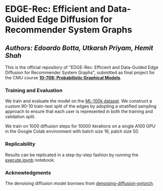 # EDGE-Rec: Efficient and Data-Guided Edge Diffusion for Recommender System Graphs 
## *Authors: Edoardo Botta, Utkarsh Priyam, Hemit Shah*

This is the official repository of "EDGE-Rec: Efficient and Data-Guided Edge Diffusion for Recommender System Graphs", submitted as final project for the CMU course **[10-708: Probabilistic Graphical Models](https://andrejristeski.github.io/10708S24/)**.

### Training and Evaluation
We train and evaluate the model on the [ML-100k dataset](https://grouplens.org/datasets/movielens/100k/). We construct a custom 90-10 train-test split of the edges by adopting a stratified sampling approach to ensure that each user is represented in both the training and validation split.

We train on 1000 diffusion steps for 10000 iterations on a single A100 GPU in the Google Colab environment with batch size 16, patch size 50. 

### Replicability
Results can be replicated in a step-by-step fashion by running the [execute.ipynb](./execute.ipynb) notebook.

### Acknowledgments
The denoising diffusion model borrows from [denoising-diffusion-pytorch](https://github.com/lucidrains/denoising-diffusion-pytorch). 
